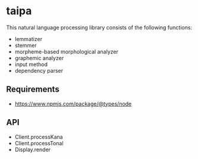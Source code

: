 # taipa

This natural language processing library consists of the following functions:

* lemmatizer
* stemmer
* morpheme-based morphological analyzer
* graphemic analyzer
* input method
* dependency parser

## Requirements

* https://www.npmjs.com/package/@types/node

## API

* Client.processKana
* Client.processTonal
* Display.render